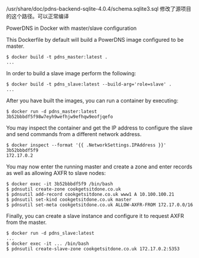 /usr/share/doc/pdns-backend-sqlite-4.0.4/schema.sqlite3.sql 修改了源项目的这个路径。可以正常编译





PowerDNS in Docker with master/slave configuration

This Dockerfile by default will build a PowerDNS image configured to be master.

```
$ docker build -t pdns_master:latest .
...
```

In order to build a slave image perform the following:

```
$ docker build -t pdns_slave:latest --build-arg='role=slave' .
...
```

After you have built the images, you can run a container by executing:

```
$ docker run -d pdns_master:latest
3b52bbbdf5f98w7eyh9wefhjw9efhqw9eofjqefo
```

You may inspect the container and get the IP address to configure the slave
and send commands from a different network address.

```
$ docker inspect --format '{{ .NetworkSettings.IPAddress }}' 3b52bbbdf5f9
172.17.0.2
```

You may now enter the running master and create a zone and enter records as
well as allowing AXFR to slave nodes:

```
$ docker exec -it 3b52bbbdf5f9 /bin/bash
$ pdnsutil create-zone cookgetsitdone.co.uk
$ pdnsutil add-record cookgetsitdone.co.uk www1 A 10.100.100.21
$ pdnsutil set-kind cookgetsitdone.co.uk master
$ pdnsutil set-meta cookgetsitdone.co.uk ALLOW-AXFR-FROM 172.17.0.0/16
```

Finally, you can create a slave instance and configure it to request AXFR from
the master.

```
$ docker run -d pdns_slave:latest
...
$ docker exec -it ... /bin/bash
$ pdnsutil create-slave-zone cookgetsitdone.co.uk 172.17.0.2:5353
```
